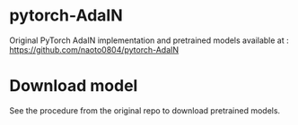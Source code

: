 # pytorch-AdaIN

Original PyTorch AdaIN implementation and pretrained models available at : https://github.com/naoto0804/pytorch-AdaIN

# Download model

See the procedure from the original repo to download pretrained models.